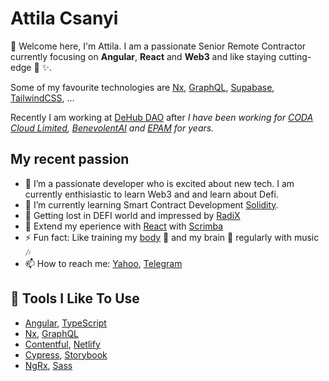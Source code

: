 # Attila Csanyi

👋 Welcome here, I'm Attila.
I am a passionate Senior Remote Contractor currently focusing on **Angular**, **React** and **Web3** and like staying cutting-edge 💪 ✨.

Some of my favourite technologies are [Nx](https://nx.dev/), [GraphQL](https://graphql.org/), [Supabase](https://supabase.com/), [TailwindCSS](https://tailwindcss.com/), ...

Recently I am working at [DeHub DAO](https://dehub.net/) after _I have been working for [CODA Cloud Limited](https://codacloud.io/), [BenevolentAI](https://www.benevolent.com/) and [EPAM](https://www.epam.com/) for years._

## My recent passion

- 🔭 I’m a passionate developer who is excited about new tech. I am currently enthisiastic to learn Web3 and and learn about Defi.
- 🌱 I’m currently learning Smart Contract Development [Solidity](https://docs.soliditylang.org/).
- 🌱 Getting lost in DEFI world and impressed by [RadiX](https://www.radixdlt.com/)
- 🤔 Extend my eperience with [React](https://reactjs.org/) with [Scrimba](https://scrimba.com/)
- ⚡ Fun fact: Like training my [body](https://www.youtube.com/watch?v=yAccZcQ-Mbs) 💪 and my brain 🤔 regularly with music 🎶
- 📫 How to reach me: [Yahoo](attila.csnyi@yahoo.co.uk), [Telegram](https://t.me/attilacsanyi)

## 🔧 Tools I Like To Use

- [Angular](https://angular.io/), [TypeScript](https://www.typescriptlang.org/)
- [Nx](https://nx.dev/), [GraphQL](https://www.the-guild.dev/graphql/codegen)
- [Contentful](https://www.contentful.com/), [Netlify](https://www.netlify.com/)
- [Cypress](https://www.cypress.io/), [Storybook](https://storybook.js.org/)
- [NgRx](https://ngrx.io/), [Sass](https://sass-lang.com/)

<!--
**attilacsanyi/attilacsanyi** is a ✨ _special_ ✨ repository because its `README.md` (this file) appears on your GitHub profile.

Here are some ideas to get you started:

- 🔭 I’m currently working on ...
- 🌱 I’m currently learning ...
- 👯 I’m looking to collaborate on ...
- 🤔 I’m looking for help with ...
- 💬 Ask me about ...
- 📫 How to reach me: ...
- 😄 Pronouns: ...
- ⚡ Fun fact: ...
-->
